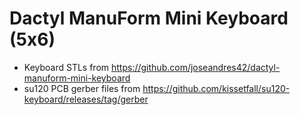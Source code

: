 # Dactyl ManuForm Mini Keyboard (5x6)

- Keyboard STLs from https://github.com/joseandres42/dactyl-manuform-mini-keyboard
- su120 PCB gerber files from https://github.com/kissetfall/su120-keyboard/releases/tag/gerber
